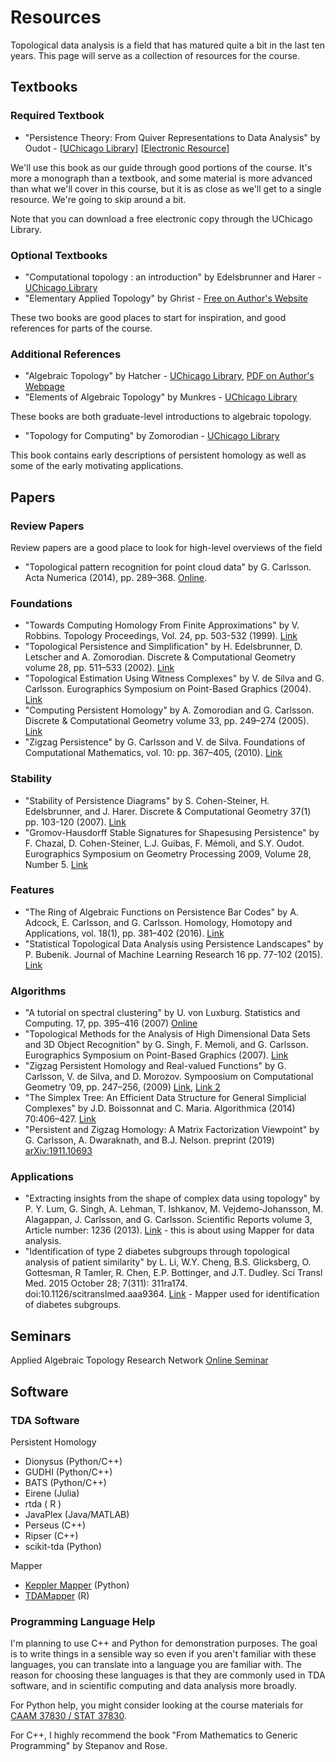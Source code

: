 # Resources

Topological data analysis is a field that has matured quite a bit in the last ten years.  This page will serve as a collection of resources for the course.

## Textbooks

### Required Textbook
* "Persistence Theory: From Quiver Representations to Data Analysis" by Oudot - [[UChicago Library](https://catalog.lib.uchicago.edu/vufind/Record/10444435)]  [[Electronic Resource](https://catalog.lib.uchicago.edu/vufind/Record/12407520)]

We'll use this book as our guide through good portions of the course.  It's more a monograph than a textbook, and some material is more advanced than what we'll cover in this course, but it is as close as we'll get to a single resource. We're going to skip around a bit.

Note that you can download a free electronic copy through the UChicago Library.

### Optional Textbooks
* "Computational topology : an introduction" by Edelsbrunner and Harer - [UChicago Library](https://catalog.lib.uchicago.edu/vufind/Record/7916610)
* "Elementary Applied Topology" by Ghrist - [Free on Author's Website](https://www.math.upenn.edu/~ghrist/notes.html)

These two books are good places to start for inspiration, and good references for parts of the course.

### Additional References
* "Algebraic Topology" by Hatcher - [UChicago Library](https://catalog.lib.uchicago.edu/vufind/Record/4595299), [PDF on Author's Webpage](https://pi.math.cornell.edu/~hatcher/AT/AT.pdf)
* "Elements of Algebraic Topology" by Munkres - [UChicago Library](https://catalog.lib.uchicago.edu/vufind/Record/7846007)

These books are both graduate-level introductions to algebraic topology.

* "Topology for Computing" by Zomorodian - [UChicago Library](https://catalog.lib.uchicago.edu/vufind/Record/11811653)

This book contains early descriptions of persistent homology as well as some of the early motivating applications.

## Papers

### Review Papers

Review papers are a good place to look for high-level overviews of the field

* "Topological pattern recognition for point cloud data" by G. Carlsson. Acta Numerica (2014), pp. 289–368. [Online](https://www.cambridge.org/core/journals/acta-numerica/article/topological-pattern-recognition-for-point-cloud-data/BB0DA0F0EBD79809C563AF80B555A23C#).

### Foundations

* "Towards Computing Homology From Finite Approximations" by V. Robbins. Topology Proceedings, Vol. 24, pp. 503-532 (1999). [Link](http://topology.nipissingu.ca/tp/reprints/v24/tp24222.pdf)
* "Topological Persistence and Simplification" by H. Edelsbrunner, D. Letscher and A. Zomorodian. Discrete & Computational Geometry volume 28, pp. 511–533 (2002). [Link](https://link.springer.com/article/10.1007/s00454-002-2885-2)
* "Topological Estimation Using Witness Complexes" by V. de Silva and G. Carlsson. Eurographics Symposium on Point-Based Graphics (2004). [Link](https://diglib.eg.org/handle/10.2312/SPBG.SPBG04.157-166)
* "Computing Persistent Homology" by A. Zomorodian and G. Carlsson.  Discrete & Computational Geometry volume 33, pp. 249–274 (2005). [Link](https://link.springer.com/article/10.1007%2Fs00454-004-1146-y)
* "Zigzag Persistence" by G. Carlsson and V. de Silva.  Foundations of Computational Mathematics, vol. 10: pp. 367–405, (2010). [Link](https://link.springer.com/article/10.1007/s10208-010-9066-0)

### Stability
* "Stability of Persistence Diagrams" by  S. Cohen-Steiner, H. Edelsbrunner, and J. Harer. Discrete & Computational Geometry 37(1) pp. 103-120 (2007). [Link](https://link.springer.com/article/10.1007/s00454-006-1276-5)
* "Gromov-Hausdorff Stable Signatures for Shapesusing Persistence" by F. Chazal, D. Cohen-Steiner, L.J. Guibas, F. Mémoli, and S.Y. Oudot. Eurographics Symposium on Geometry Processing 2009, Volume 28, Number 5. [Link](https://geometry.stanford.edu/papers/ccsgmo-ghsssp-09/ccsgmo-ghsssp-09.pdf)

### Features
* "The Ring of Algebraic Functions on Persistence Bar Codes" by A. Adcock, E. Carlsson, and G. Carlsson. Homology, Homotopy and Applications, vol. 18(1), pp. 381–402 (2016). [Link](https://www.intlpress.com/site/pub/files/_fulltext/journals/hha/2016/0018/0001/HHA-2016-0018-0001-a021.pdf)
* "Statistical Topological Data Analysis using Persistence Landscapes" by P. Bubenik. Journal of Machine Learning Research 16 pp. 77-102 (2015). [Link](https://www.jmlr.org/papers/volume16/bubenik15a/bubenik15a.pdf)

### Algorithms

* "A tutorial on spectral clustering" by U. von Luxburg. Statistics and Computing. 17, pp. 395–416 (2007) [Online](https://link-springer-com.proxy.uchicago.edu/article/10.1007/s11222-007-9033-z)
* "Topological Methods for the Analysis of High Dimensional Data Sets and 3D Object Recognition" by G. Singh, F. Memoli, and G. Carlsson. Eurographics Symposium on Point-Based Graphics (2007). [Link](https://research.math.osu.edu/tgda/mapperPBG.pdf)
* "Zigzag Persistent Homology and Real-valued Functions" by G. Carlsson, V. de Silva, and D. Morozov. Sympoosium on Computational Geometry ’09, pp. 247–256, (2009) [Link](https://dl-acm-org.proxy.uchicago.edu/doi/10.1145/1542362.1542408), [Link 2](https://mrzv.org/publications/zigzags/socg09/)
* "The Simplex Tree: An Efficient Data Structure for General Simplicial Complexes" by J.D. Boissonnat and C. Maria. Algorithmica (2014) 70:406–427. [Link](https://link-springer-com.proxy.uchicago.edu/article/10.1007/s00453-014-9887-3)
* "Persistent and Zigzag Homology: A Matrix Factorization Viewpoint" by G. Carlsson, A. Dwaraknath, and B.J. Nelson.  preprint (2019) [arXiv:1911.10693](https://arxiv.org/abs/1911.10693)

### Applications

* "Extracting insights from the shape of complex data using topology" by P. Y. Lum, G. Singh, A. Lehman, T. Ishkanov, M. Vejdemo-Johansson, M. Alagappan, J. Carlsson, and G. Carlsson. Scientific Reports volume 3, Article number: 1236 (2013). [Link](https://www.nature.com/articles/srep01236) - this is about using Mapper for data analysis.
* "Identification of type 2 diabetes subgroups through topological analysis of patient similarity" by L. Li, W.Y. Cheng, B.S. Glicksberg, O. Gottesman, R Tamler, R. Chen, E.P. Bottinger, and J.T. Dudley. Sci Transl Med. 2015 October 28; 7(311): 311ra174. doi:10.1126/scitranslmed.aaa9364. [Link](https://pubmed.ncbi.nlm.nih.gov/26511511/) - Mapper used for identification of diabetes subgroups.


## Seminars

Applied Algebraic Topology Research Network [Online Seminar](https://topology.ima.umn.edu/seminars)

## Software

### TDA Software

Persistent Homology

* Dionysus (Python/C++)
* GUDHI (Python/C++)
* BATS (Python/C++)
* Eirene (Julia)
* rtda ( R )
* JavaPlex (Java/MATLAB)
* Perseus (C++)
* Ripser (C++)
* scikit-tda (Python)

Mapper

* [Keppler Mapper](https://kepler-mapper.scikit-tda.org/en/latest/) (Python)
* [TDAMapper](https://github.com/paultpearson/TDAmapper/blob/master/README.md) (R)



### Programming Language Help

I'm planning to use C++ and Python for demonstration purposes.  The goal is to write things in a sensible way so even if you aren't familiar with these languages, you can translate into a language you are familiar with.  The reason for choosing these languages is that they are commonly used in TDA software, and in scientific computing and data analysis more broadly.

For Python help, you might consider looking at the course materials for [CAAM 37830 / STAT 37830](https://caam37830.github.io/).

For C++, I highly recommend the book "From Mathematics to Generic Programming" by Stepanov and Rose.
